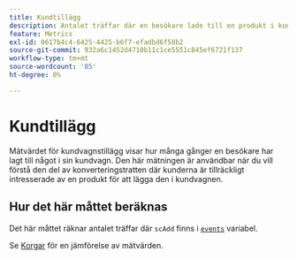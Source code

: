 ```yaml
---
title: Kundtillägg
description: Antalet träffar där en besökare lade till en produkt i kundvagnen.
feature: Metrics
exl-id: 0617b4c4-6425-4425-b6f7-efadbd6f58b2
source-git-commit: 932a6c1452d4710b11c1ce5551c845ef6721f137
workflow-type: tm+mt
source-wordcount: '85'
ht-degree: 0%

---
```


# Kundtillägg

Mätvärdet för kundvagnstillägg visar hur många gånger en besökare har lagt till något i sin kundvagn. Den här mätningen är användbar när du vill förstå den del av konverteringstratten där kunderna är tillräckligt intresserade av en produkt för att lägga den i kundvagnen.

## Hur det här måttet beräknas

Det här måttet räknar antalet träffar där `scAdd` finns i [`events`](/help/implement/vars/page-vars/events/events-overview.md) variabel.

Se [Korgar](carts.md) för en jämförelse av mätvärden.
